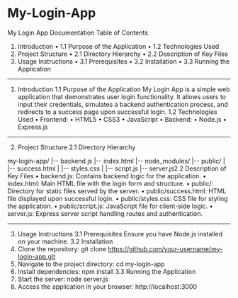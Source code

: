 # My-Login-App
My Login App Documentation
Table of Contents
1.	Introduction
•	1.1 Purpose of the Application
•	1.2 Technologies Used
2.	Project Structure
•	2.1 Directory Hierarchy
•	2.2 Description of Key Files
3.	Usage Instructions
•	3.1 Prerequisites
•	3.2 Installation
•	3.3 Running the Application
________________________________________
1. Introduction
1.1 Purpose of the Application
My Login App is a simple web application that demonstrates user login functionality. It allows users to input their credentials, simulates a backend authentication process, and redirects to a success page upon successful login.
1.2 Technologies Used
•	Frontend:
•	HTML5
•	CSS3
•	JavaScript
•	Backend:
•	Node.js
•	Express.js
________________________________________
2. Project Structure
2.1 Directory Hierarchy

my-login-app/
|-- backend.js
|-- index.html
|-- node_modules/
|-- public/
|   |-- success.html
|   |-- styles.css
|   |-- script.js
|-- server.js2.2 Description of Key Files
•	backend.js: Contains backend logic for the application.
•	index.html: Main HTML file with the login form and structure.
•	public/: Directory for static files served by the server.
•	public/success.html: HTML file displayed upon successful login.
•	public/styles.css: CSS file for styling the application.
•	public/script.js: JavaScript file for client-side logic.
•	server.js: Express server script handling routes and authentication.
________________________________________
3. Usage Instructions
3.1 Prerequisites
Ensure you have Node.js installed on your machine.
3.2 Installation
1.	Clone the repository: git clone https://github.com/your-username/my-login-app.git
2.	Navigate to the project directory: cd my-login-app
3.	Install dependencies: npm install
3.3 Running the Application
1.	Start the server: node server.js
2.	Access the application in your browser: http://localhost:3000
